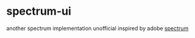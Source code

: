 # spectrum-ui
another spectrum implementation unofficial inspired by adobe [spectrum](https://spectrum.adobe.com/)
